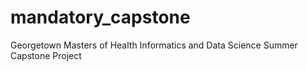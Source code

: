 # mandatory_capstone
Georgetown Masters of Health Informatics and Data Science Summer Capstone Project

